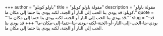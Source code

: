 +++
author = "باولو كويلو"
title = "مقولة باولو كويلو"
description = "مقولة باولو كويلو: قد يودي بنا الحب إلى النار أو الجنة، لكنه يودى بنا حتما إلى مكان ما."
quote = '''قد يودي بنا الحب إلى النار أو الجنة، لكنه يودى بنا حتما إلى مكان ما.''' 
slug = "قد-يودي-بنا-الحب-إلى-النار-أو-الجنة-لكنه-يودى-بنا-حتما-إلى-مكان-ما"
+++
قد يودي بنا الحب إلى النار أو الجنة، لكنه يودى بنا حتما إلى مكان ما.
